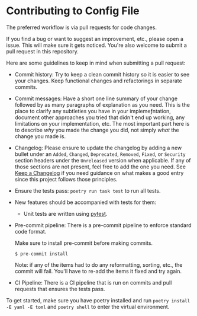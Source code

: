 # Contributing to Config File

The preferred workflow is via pull requests for code changes.

If you find a bug or want to suggest an improvement, etc., please open a issue.
This will make sure it gets noticed. You're also welcome to submit a pull request in this repository.

Here are some guidelines to keep in mind when submitting a pull request:

- Commit history: Try to keep a clean commit history so it is easier to
  see your changes. Keep functional changes and refactorings in separate commits.

- Commit messages: Have a short one line summary of your change followed by as many
  paragraphs of explanation as you need. This is the place to clarify any subtleties
  you have in your implemeƒntation, document other approaches you tried that didn't
  end up working, any limitations on your implementation, etc. The most important
  part here is to describe _why_ you made the change you did, not simply _what_ the
  change you made is.

- Changelog: Please ensure to update the changelog by adding a new bullet under
  an `Added`, `Changed`, `Deprecated`, `Removed`, `Fixed`, or `Security` section
  headers under the `Unreleased` version when applicable. If any of those sections
  are not present, feel free to add the one you need. See
  [Keep a Changelog](https://keepachangelog.com/en/1.0.0/) if you need guidance
  on what makes a good entry since this project follows those principles.

- Ensure the tests pass: `poetry run task test` to run all tests.

- New features should be accompanied with tests for them:

  - Unit tests are written using [pytest](https://docs.pytest.org/en/latest/).

- Pre-commit pipeline: There is a pre-commit pipeline to enforce standard code format.

  Make sure to install pre-commit before making commits.

  ```
  $ pre-commit install
  ```

  Note: if any of the items had to do any reformatting, sorting, etc., the commit will
  fail. You'll have to re-add the items it fixed and try again.

- CI Pipeline: There is a CI pipeline that is run on commits and pull requests that
  ensures the tests pass.

To get started, make sure you have poetry installed and run `poetry install -E yaml -E toml` and `poetry shell` to enter the virtual environment.

